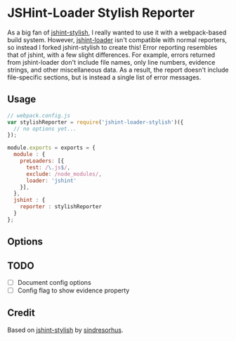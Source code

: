 JSHint-Loader Stylish Reporter
==============================

As a big fan of [jshint-stylish](https://github.com/sindresorhus/jshint-stylish), I really wanted to use it with a webpack-based build system. However, [jshint-loader](https://github.com/webpack/jshint-loader) isn't compatible with normal reporters, so instead I forked jshint-stylish to create this! Error reporting resembles that of jshint, with a few slight differences. For example, errors returned from jshint-loader don't include file names, only line numbers, evidence strings, and other miscellaneous data. As a result, the report doesn't include file-specific sections, but is instead a single list of error messages.

## Usage

```js
// webpack.config.js
var stylishReporter = require('jshint-loader-stylish')({
  // no options yet...
});

module.exports = exports = {
  module : {
    preLoaders: [{
      test: /\.js$/,
      exclude: /node_modules/,
      loader: 'jshint'
    }],
  },
  jshint : {
    reporter : stylishReporter
  }
};
```

## Options

## TODO
* [ ] Document config options
* [ ] Config flag to show evidence property

## Credit

Based on [jshint-stylish](https://github.com/sindresorhus/jshint-stylish) by [sindresorhus](https://github.com/sindresorhus).
